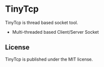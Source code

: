 TinyTcp
=======
TinyTcp is thread based socket tool.

* Multi-threaded based Client/Server Socket

## License
TinyTcp is published under the MIT license.  